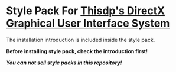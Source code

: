 # Style Pack For [Thisdp's DirectX Graphical User Interface System](https://github.com/thisdp/dgs)

The installation introduction is included inside the style pack.

**Before installing style pack, check the introduction first!**

***You can not sell style packs in this repository!***
